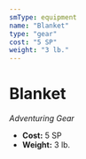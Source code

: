 ```yaml
---
smType: equipment
name: "Blanket"
type: "gear"
cost: "5 SP"
weight: "3 lb."
---
```


# Blanket
*Adventuring Gear*

- **Cost:** 5 SP
- **Weight:** 3 lb.
